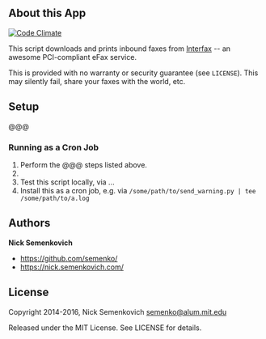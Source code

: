 ## About this App
[![Code Climate](https://codeclimate.com/github/semenko/interfax-auto-print-inbound/badges/gpa.svg)](https://codeclimate.com/github/semenko/interfax-auto-print-inbound)

This script downloads and prints inbound faxes from [Interfax](https://www.interfax.net/) -- an awesome PCI-compliant eFax service.

This is provided with no warranty or security guarantee (see `LICENSE`). This may silently fail, share your faxes with the world, etc.

## Setup

@@@

### Running as a Cron Job

1. Perform the @@@ steps listed above.
2.
3. Test this script locally, via ...
4. Install this as a cron job, e.g. via `/some/path/to/send_warning.py | tee /some/path/to/a.log`


## Authors
**Nick Semenkovich**
+ https://github.com/semenko/
+ https://nick.semenkovich.com/

## License
Copyright 2014-2016, Nick Semenkovich <semenko@alum.mit.edu>

Released under the MIT License. See LICENSE for details.